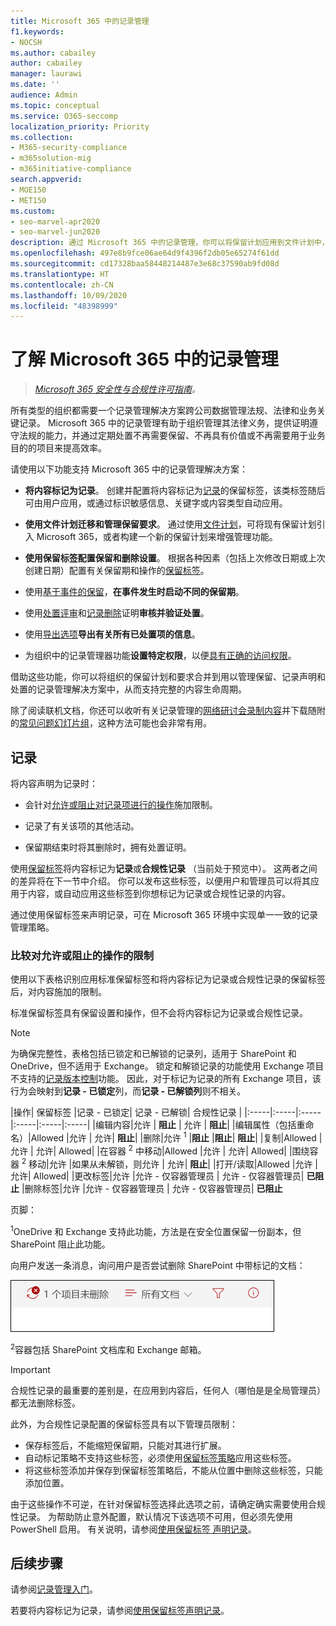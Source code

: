 ```yaml
---
title: Microsoft 365 中的记录管理
f1.keywords:
- NOCSH
ms.author: cabailey
author: cabailey
manager: laurawi
ms.date: ''
audience: Admin
ms.topic: conceptual
ms.service: O365-seccomp
localization_priority: Priority
ms.collection:
- M365-security-compliance
- m365solution-mig
- m365initiative-compliance
search.appverid:
- MOE150
- MET150
ms.custom:
- seo-marvel-apr2020
- seo-marvel-jun2020
description: 通过 Microsoft 365 中的记录管理，你可以将保留计划应用到文件计划中，以管理保留、记录声明和处置。
ms.openlocfilehash: 497e8b9fce06ae64d9f4396f2db05e65274f61dd
ms.sourcegitcommit: cd17328baa58448214487e3e68c37590ab9fd08d
ms.translationtype: HT
ms.contentlocale: zh-CN
ms.lasthandoff: 10/09/2020
ms.locfileid: "48398999"
---
```

# <a name="learn-about-records-management-in-microsoft-365"></a>了解 Microsoft 365 中的记录管理

>*[Microsoft 365 安全性与合规性许可指南](https://aka.ms/ComplianceSD)。*

所有类型的组织都需要一个记录管理解决方案跨公司数据管理法规、法律和业务关键记录。 Microsoft 365 中的记录管理有助于组织管理其法律义务，提供证明遵守法规的能力，并通过定期处置不再需要保留、不再具有价值或不再需要用于业务目的的项目来提高效率。

请使用以下功能支持 Microsoft 365 中的记录管理解决方案：

- **将内容标记为记录**。 创建并配置将内容标记为[记录](#records)的保留标签，该类标签随后可由用户应用，或通过标识敏感信息、关键字或内容类型自动应用。

- **使用文件计划迁移和管理保留要求**。 通过使用[文件计划](file-plan-manager.md)，可将现有保留计划引入 Microsoft 365，或者构建一个新的保留计划来增强管理功能。

- **使用保留标签配置保留和删除设置**。 根据各种因素（包括上次修改日期或上次创建日期）配置有关保留期和操作的[保留标签](retention.md#retention-labels)。

- 使用[基于事件的保留](event-driven-retention.md)，**在事件发生时启动不同的保留期**。

- 使用[处置评审](disposition.md#disposition-reviews)和[记录删除](disposition.md#disposition-of-records)证明**审核并验证处置**。

- 使用[导出选项](disposition.md#filter-and-export-the-views)**导出有关所有已处置项的信息**。

- 为组织中的记录管理器功能**设置特定权限**，以便[具有正确的访问权限](../security/office-365-security/permissions-in-the-security-and-compliance-center.md)。

借助这些功能，你可以将组织的保留计划和要求合并到用以管理保留、记录声明和处置的记录管理解决方案中，从而支持完整的内容生命周期。

除了阅读联机文档，你还可以收听有关记录管理的[网络研讨会录制内容](https://aka.ms/MIPC/Video-RecordsManagementWebinar)并下载随附的[常见问题幻灯片组](https://aka.ms/MIPC/Blog-RecordsManagementWebinar)，这种方法可能也会非常有用。

## <a name="records"></a>记录

将内容声明为记录时：

- 会针对[允许或阻止对记录项进行的操作](#compare-restrictions-for-what-actions-are-allowed-or-blocked)施加限制。

- 记录了有关该项的其他活动。

- 保留期结束时将其删除时，拥有处置证明。

使用[保留标签](retention.md#retention-labels)将内容标记为**记录**或**合规性记录** （当前处于预览中）。 这两者之间的差异将在下一节中介绍。 你可以发布这些标签，以便用户和管理员可以将其应用于内容，或自动应用这些标签到你想标记为记录或合规性记录的内容。

通过使用保留标签来声明记录，可在 Microsoft 365 环境中实现单一一致的记录管理策略。

### <a name="compare-restrictions-for-what-actions-are-allowed-or-blocked"></a>比较对允许或阻止的操作的限制

使用以下表格识别应用标准保留标签和将内容标记为记录或合规性记录的保留标签后，对内容施加的限制。 

标准保留标签具有保留设置和操作，但不会将内容标记为记录或合规性记录。

>[!NOTE] 
> 为确保完整性，表格包括已锁定和已解锁的记录列，适用于 SharePoint 和 OneDrive，但不适用于 Exchange。 锁定和解锁记录的功能使用 Exchange 项目不支持的[记录版本控制](record-versioning.md)功能。 因此，对于标记为记录的所有 Exchange 项目，该行为会映射到**记录 - 已锁定**列，而**记录 - 已解锁列**则不相关。


|操作| 保留标签 |记录 - 已锁定| 记录 - 已解锁| 合规性记录 |
|:-----|:-----|:-----|:-----|:-----|:-----|
|编辑内容|允许 | **阻止** | 允许 | **阻止**|
|编辑属性（包括重命名）|Allowed |允许 | 允许| **阻止**|
|删除|允许 <sup>1</sup> |**阻止** |**阻止**| **阻止**|
|复制|Allowed |允许 | 允许| Allowed|
|在容器 <sup>2</sup> 中移动|Allowed |允许 | 允许| Allowed|
|围绕容器 <sup>2</sup> 移动|允许 |如果从未解锁，则允许 | 允许| **阻止**|
|打开/读取|Allowed |允许 | 允许| Allowed|
|更改标签|允许 |允许 - 仅容器管理员 | 允许 - 仅容器管理员| **已阻止**
|删除标签|允许 |允许 - 仅容器管理员 | 允许 - 仅容器管理员| **已阻止**

页脚：

<sup>1</sup>OneDrive 和 Exchange 支持此功能，方法是在安全位置保留一份副本，但 SharePoint 阻止此功能。

向用户发送一条消息，询问用户是否尝试删除 SharePoint 中带标记的文档：

![指明项未从 SharePoint 中删除的消息](../media/d0020726-1593-4a96-b07c-89b275e75c49.png)

<sup>2</sup>容器包括 SharePoint 文档库和 Exchange 邮箱。

>[!IMPORTANT] 
> 合规性记录的最重要的差别是，在应用到内容后，任何人（哪怕是是全局管理员）都无法删除标签。 
>
> 此外，为合规性记录配置的保留标签具有以下管理员限制：
> - 保存标签后，不能缩短保留期，只能对其进行扩展。
> - 自动标记策略不支持这些标签，必须使用[保留标签策略](create-apply-retention-labels.md)应用这些标签。 
> - 将这些标签添加并保存到保留标签策略后，不能从位置中删除这些标签，只能添加位置。
> 
> 由于这些操作不可逆，在针对保留标签选择此选项之前，请确定确实需要使用合规性记录。 为帮助防止意外配置，默认情况下该选项不可用，但必须先使用 PowerShell 启用。 有关说明，请参阅[使用保留标签 声明记录](declare-records.md)。

## <a name="next-steps"></a>后续步骤

请参阅[记录管理入门](get-started-with-records-management.md)。

若要将内容标记为记录，请参阅[使用保留标签声明记录](declare-records.md)。
